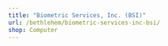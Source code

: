 ```yaml
---
title: "Biometric Services, Inc. (BSI)"
url: /bethlehem/biometric-services-inc-bsi/
shop: Computer
---
```

